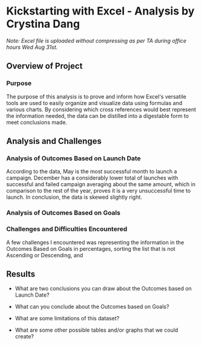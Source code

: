# **Kickstarting with Excel - Analysis by Crystina Dang**

*Note: Excel file is uploaded without compressing as per TA during office hours Wed Aug 31st.*

## **Overview of Project**

### Purpose
  The purpose of this analysis is to prove and inform how Excel's versatile tools are used to easily organize and visualize data using formulas and various charts. By considering which cross references would best represent the information needed, the data can be distilled into a digestable form to meet conclusions made.

## Analysis and Challenges

### Analysis of Outcomes Based on Launch Date
  According to the data, May is the most successful month to launch a campaign. December has a considerably lower total of launches with successful and failed campaign averaging about the same amount, which in comparison to the rest of the year, proves it is a very unsuccessful time to launch. In conclusion, the data is skewed slightly right.

### Analysis of Outcomes Based on Goals

### Challenges and Difficulties Encountered
A few challenges I encountered was representing the information in the Outcomes Based on Goals in percentages, sorting the list that is not Ascending or Descending, and

## Results

- What are two conclusions you can draw about the Outcomes based on Launch Date?

- What can you conclude about the Outcomes based on Goals?

- What are some limitations of this dataset?

- What are some other possible tables and/or graphs that we could create?
